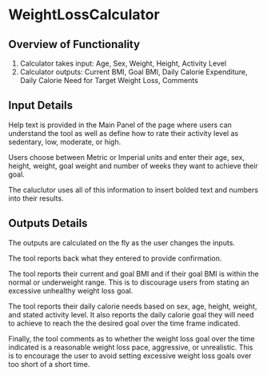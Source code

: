 # WeightLossCalculator

## Overview of Functionality

1. Calculator takes input:
    Age, Sex, Weight, Height, Activity Level
2. Calculator outputs:
    Current BMI, Goal BMI, Daily Calorie Expenditure, Daily Calorie Need for Target Weight Loss, Comments

## Input Details

Help text is provided in the Main Panel of the page where users can understand the tool as well as define how to rate their activity level as sedentary, low, moderate, or high.

Users choose between Metric or Imperial units and enter their age, sex, height, weight, goal weight and number of weeks they want to achieve their goal.

The caluclutor uses all of this information to insert bolded text and numbers into their results.

## Outputs Details

The outputs are calculated on the fly as the user changes the inputs.

The tool reports back what they entered to provide confirmation.

The tool reports their current and goal BMI and if their goal BMI is within the normal or underweight range. This is to discourage users from stating an excessive unhealthy weight loss goal.

The tool reports their daily calorie needs based on sex, age, height, weight, and stated activity level. It also reports the daily calorie goal they will need to achieve to reach the the desired goal over the time frame indicated.

Finally, the tool comments as to whether the weight loss goal over the time indicated is a reasonable weight loss pace, aggressive, or unrealistic. This is to encourage the user to avoid setting excessive weight loss goals over too short of a short time.
